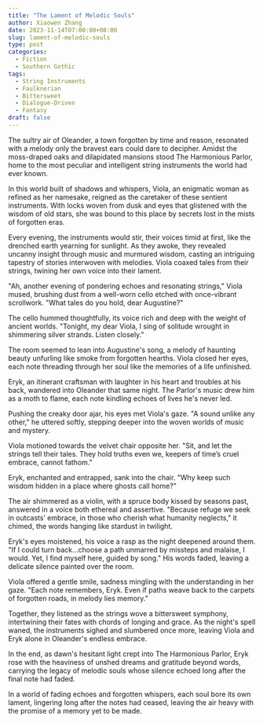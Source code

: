 ```yaml
---
title: "The Lament of Melodic Souls"
author: Xiaowen Zhang
date: 2023-11-14T07:00:00+08:00
slug: lament-of-melodic-souls
type: post
categories:
  - Fiction
  - Southern Gothic
tags:
  - String Instruments
  - Faulknerian
  - Bittersweet
  - Dialogue-Driven
  - Fantasy
draft: false
---
```


The sultry air of Oleander, a town forgotten by time and reason, resonated with a melody only the bravest ears could dare to decipher. Amidst the moss-draped oaks and dilapidated mansions stood The Harmonious Parlor, home to the most peculiar and intelligent string instruments the world had ever known.

In this world built of shadows and whispers, Viola, an enigmatic woman as refined as her namesake, reigned as the caretaker of these sentient instruments. With locks woven from dusk and eyes that glistened with the wisdom of old stars, she was bound to this place by secrets lost in the mists of forgotten eras.

Every evening, the instruments would stir, their voices timid at first, like the drenched earth yearning for sunlight. As they awoke, they revealed uncanny insight through music and murmured wisdom, casting an intriguing tapestry of stories interwoven with melodies. Viola coaxed tales from their strings, twining her own voice into their lament.

"Ah, another evening of pondering echoes and resonating strings," Viola mused, brushing dust from a well-worn cello etched with once-vibrant scrollwork. "What tales do you hold, dear Augustine?"

The cello hummed thoughtfully, its voice rich and deep with the weight of ancient worlds. "Tonight, my dear Viola, I sing of solitude wrought in shimmering silver strands. Listen closely."

The room seemed to lean into Augustine's song, a melody of haunting beauty unfurling like smoke from forgotten hearths. Viola closed her eyes, each note threading through her soul like the memories of a life unfinished.

Eryk, an itinerant craftsman with laughter in his heart and troubles at his back, wandered into Oleander that same night. The Parlor's music drew him as a moth to flame, each note kindling echoes of lives he's never led.

Pushing the creaky door ajar, his eyes met Viola's gaze. "A sound unlike any other," he uttered softly, stepping deeper into the woven worlds of music and mystery.

Viola motioned towards the velvet chair opposite her. "Sit, and let the strings tell their tales. They hold truths even we, keepers of time’s cruel embrace, cannot fathom."

Eryk, enchanted and entrapped, sank into the chair. "Why keep such wisdom hidden in a place where ghosts call home?"

The air shimmered as a violin, with a spruce body kissed by seasons past, answered in a voice both ethereal and assertive. "Because refuge we seek in outcasts’ embrace, in those who cherish what humanity neglects," it chimed, the words hanging like stardust in twilight.

Eryk's eyes moistened, his voice a rasp as the night deepened around them. "If I could turn back...choose a path unmarred by missteps and malaise, I would. Yet, I find myself here, guided by song." His words faded, leaving a delicate silence painted over the room.

Viola offered a gentle smile, sadness mingling with the understanding in her gaze. "Each note remembers, Eryk. Even if paths weave back to the carpets of forgotten roads, in melody lies memory."

Together, they listened as the strings wove a bittersweet symphony, intertwining their fates with chords of longing and grace. As the night's spell waned, the instruments sighed and slumbered once more, leaving Viola and Eryk alone in Oleander's endless embrace.

In the end, as dawn's hesitant light crept into The Harmonious Parlor, Eryk rose with the heaviness of unshed dreams and gratitude beyond words, carrying the legacy of melodic souls whose silence echoed long after the final note had faded.

In a world of fading echoes and forgotten whispers, each soul bore its own lament, lingering long after the notes had ceased, leaving the air heavy with the promise of a memory yet to be made.